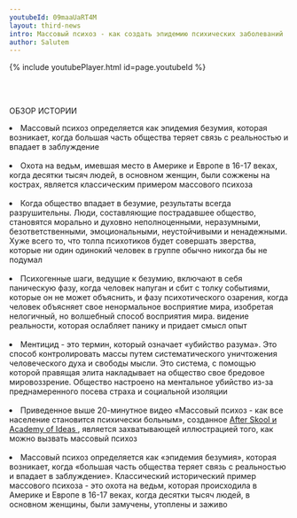 ```yaml
---
youtubeId: 09maaUaRT4M
layout: third-news
intro: Массовый психоз - как создать эпидемию психических заболеваний 
author: Salutem
---
```



{% include youtubePlayer.html id=page.youtubeId %}

 <div class="section">
                <div class="card">
                    <br />
                    <br />
                     <p class="subtitle is-3"> ОБЗОР ИСТОРИИ</p>
    <li> Массовый психоз определяется как эпидемия безумия, которая возникает, когда большая часть общества теряет связь с реальностью и впадает в заблуждение </li> 
                    <br />
   <li>  Охота на ведьм, имевшая место в Америке и Европе в 16-17 веках, когда десятки тысяч людей, в основном женщин, были сожжены на кострах, является классическим примером массового психоза  </li>
                    <br />
    <li> Когда общество впадает в безумие, результаты всегда разрушительны. Люди, составляющие пострадавшее общество, становятся морально и духовно неполноценными, неразумными, безответственными, эмоциональными, неустойчивыми и ненадежными. Хуже всего то, что толпа психотиков будет совершать зверства, которые ни один одинокий человек в группе обычно никогда бы не подумал </li>
                    <br />
    <li>Психогенные шаги, ведущие к безумию, включают в себя паническую фазу, когда человек напуган и сбит с толку событиями, которые он не может объяснить, и фазу психотического озарения, когда человек объясняет свое ненормальное восприятие мира, изобретая нелогичный, но волшебный способ восприятия мира. видение реальности, которая ослабляет панику и придает смысл опыт </li>
                    <br />
   <li> Ментицид - это термин, который означает «убийство разума». Это способ контролировать массы путем систематического уничтожения человеческого духа и свободы мысли. Это система, с помощью которой правящая элита накладывает на общество свое бредовое мировоззрение. Общество настроено на ментальное убийство из-за преднамеренного посева страха и социальной изоляции </li>
                    <br />
<li> Приведенное выше 20-минутное видео «Массовый психоз - как все население становится психически больным», созданное <a href="https://academyofideas.com/"> After Skool и Academy of Ideas </a>, является захватывающей иллюстрацией того, как можно вызвать
                массовый психоз </li>
                    <br />
              <li>  Массовый психоз определяется как «эпидемия безумия», которая возникает, когда «большая часть общества
                теряет связь с реальностью и впадает в заблуждение».
                Классический исторический пример массового психоза - это охота на ведьм, которая происходила в Америке и
                Европе в 16-17 веках, когда десятки тысяч людей, в основном женщины, были замучены, утоплены и заживо
               </li> <br />
                </div>
            </div>